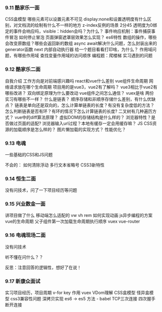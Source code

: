 ### 9.11 酷家乐一面
CSS盒模型
哪些元素可以设置元素不可见
display:none和设置透明度有什么区别，对文档流的绘制有什么不一样的地方
z-index反例的场景 2分45
透明度为0绑定的事件会响应吗，visible：hidden会吗？为什么？
事件响应机制：事件捕获事件冒泡
如何停止冒泡
页面弹窗遮罩层效果怎么实现？
es6特性
数组的操作，哪些会改变原数组？哪些会返回新的数组
async await解决什么问题，怎么封装出来的
generator函数 next 内部自动执行器
给一个题目看看打印啥，为什么？
作用域问题，有哪些作用域
查找变量作用域的访问顺序
编程题：爬楼梯
实习遇到的问题

### 9.12 酷家乐二面
自我介绍
工作方向是对前端感兴趣吗
react和vue什么差别
vue组件生命周期
网络请求放在哪个生命周期
项目用的是vue3，vue2有了解吗？
vue3相比于vue2有哪些改进？
双向绑定原理为什么要改动
vue组件之间怎么通信？
vuex是啥
两份实习有哪些不一样？
什么是链表？
顺序存储和非顺序存储什么差别，有什么优缺点？
链表是单向还是双向的，怎么计算单链表的长度？有没有复杂度低的方法？
怎么判断链表是否有环？有环的情况下怎么计算链表的长度?
二叉树有几种遍历方式？
vue中的diff算法原理？
虚拟DOM的存储结构是什么样的？
浏览器特性？是否做过页面的适配?
浏览器输入url过程？本地有缓存一定会用缓存嘛？
JS CSS资源的加载顺序是怎么样的？
图片懒加载的实现方式？
性能优化？

### 9.13 电魂
一些基础的CSS和JS问题

不会的：
    如何清除浮动
    多行文本省略号
    CSS3新特性
    
### 9.14 恒生二面
没有问技术，问了一下项目经历等问题

### 9.15 兴业数金一面

讲项目做了什么
移动端怎么适配的
vw vh rem
如何实现动画
js异步编程的方案 
vue的生命周期
父子组件第一次加载生命周期执行顺序
vuex
vue-router

### 9.16 电魂现场二面

没有问技术

听不懂在问什么？？

反思：注意回答的逻辑性，想好了在说！

### 9.17 新康众面试

实习项目经历，项目周期
v-for key 作用
vuex
VDom理解
CSS盒模型 怪异盒模型
css3兼容性问题
深拷贝实现
es6 -> es5 方法 - babel
TCP三次连接 四次握手断开连接




